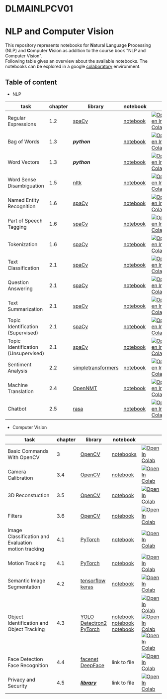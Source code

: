 # DLMAINLPCV01
NLP and Computer Vision
===

This repository represents notebooks for **N**atural **L**anguage **P**rocessing (NLP) and **C**omputer **V**ision as addition to the course book  "NLP and Computer Vision".<br> Following table gives an overview about the available notebooks.
The notebooks can be explored in a google [colaboratory](https://colab.research.google.com/notebooks/intro.ipynb?utm_source=scs-index) environment.

Table of content
---
* NLP

|task | chapter |  library | notebook|     |
|-----|---------|----------|---------|-----|
|Regular Expressions| 1.2 | [spaCy](https://spacy.io/)| [notebook](notebooks/nlp_1-2_regexp.ipynb)|[![Open In Colab](https://colab.research.google.com/assets/colab-badge.svg)](https://colab.research.google.com/github/iubh/DLMAINLPCV01/blob/master/notebooks/nlp_1-2_regexp.ipynb)| 
|Bag of Words| 1.3 | ***python*** | [notebook](notebooks/nlp_1-3_bag_of_words.ipynb)| [![Open In Colab](https://colab.research.google.com/assets/colab-badge.svg)](https://colab.research.google.com/github/iubh/DLMAINLPCV01/blob/master/notebooks/nlp_1-3_bag_of_words.ipynb)| 
| Word Vectors| 1.3 | ***python*** | [notebook](notebooks/nlp_1-3_word_vectors.ipynb)| [![Open In Colab](https://colab.research.google.com/assets/colab-badge.svg)](https://colab.research.google.com/github/iubh/DLMAINLPCV01/blob/master/notebooks/nlp_1-3_word_vectors.ipynb)| 
|Word Sense Disambiguation| 1.5 | [nltk](https://www.nltk.org/)| [notebook](notebooks/nlp_1-5_word_sense_disambiguation.ipynb)|[![Open In Colab](https://colab.research.google.com/assets/colab-badge.svg)](https://colab.research.google.com/github/iubh/DLMAINLPCV01/blob/master/notebooks/nlp_1-5_word_sense_disambiguation.ipynb)|
|Named Entity Recognition| 1.6 |[spaCy](https://spacy.io/)| [notebook](notebooks/nlp_1-6_spacy.ipynb)| [![Open In Colab](https://colab.research.google.com/assets/colab-badge.svg)](https://colab.research.google.com/github/iubh/DLMAINLPCV01/blob/master/notebooks/nlp_1-6_spacy.ipynb)|
|Part of Speech Tagging| 1.6 |[spaCy](https://spacy.io/)| [notebook](notebooks/nlp_1-6_spacy.ipynb)| [![Open In Colab](https://colab.research.google.com/assets/colab-badge.svg)](https://colab.research.google.com/github/iubh/DLMAINLPCV01/blob/master/notebooks/nlp_1-6_spacy.ipynb)|
|Tokenization| 1.6 |[spaCy](https://spacy.io/)| [notebook](notebooks/nlp_1-6_spacy.ipynb)| [![Open In Colab](https://colab.research.google.com/assets/colab-badge.svg)](https://colab.research.google.com/github/iubh/DLMAINLPCV01/blob/master/notebooks/nlp_1-6_spacy.ipynb)|
|Text Classification| 2.1 |[spaCy](https://spacy.io/)| [notebook](notebooks/nlp_1-6_spacy.ipynb)| [![Open In Colab](https://colab.research.google.com/assets/colab-badge.svg)](https://colab.research.google.com/github/iubh/DLMAINLPCV01/blob/master/notebooks/nlp_1-6_spacy.ipynb)|
|Question Answering| 2.1 |[spaCy](https://spacy.io/)| [notebook](notebooks/nlp_1-6_spacy.ipynb)| [![Open In Colab](https://colab.research.google.com/assets/colab-badge.svg)](https://colab.research.google.com/github/iubh/DLMAINLPCV01/blob/master/notebooks/nlp_1-6_spacy.ipynb)|
|Text Summarization| 2.1 |[spaCy](https://spacy.io/)| [notebook](notebooks/nlp_1-6_spacy.ipynb)| [![Open In Colab](https://colab.research.google.com/assets/colab-badge.svg)](https://colab.research.google.com/github/iubh/DLMAINLPCV01/blob/master/notebooks/nlp_1-6_spacy.ipynb)|
|Topic Identification (Supervised)| 2.1 |[spaCy](https://spacy.io/)| [notebook](notebooks/nlp_1-6_spacy.ipynb)| [![Open In Colab](https://colab.research.google.com/assets/colab-badge.svg)](https://colab.research.google.com/github/iubh/DLMAINLPCV01/blob/master/notebooks/nlp_1-6_spacy.ipynb)|
|Topic Identification (Unsupervised)| 2.1 |[spaCy](https://spacy.io/)| [notebook](notebooks/nlp_1-6_spacy.ipynb)| [![Open In Colab](https://colab.research.google.com/assets/colab-badge.svg)](https://colab.research.google.com/github/iubh/DLMAINLPCV01/blob/master/notebooks/nlp_1-6_spacy.ipynb)|
|Sentiment Analysis| 2.2 | [simpletransformers](https://simpletransformers.ai/) |[notebook](notebooks/nlp_2-2_sentiment_analysis.ipynb)| [![Open In Colab](https://colab.research.google.com/assets/colab-badge.svg)](https://colab.research.google.com/github/iubh/DLMAINLPCV01/blob/master/notebooks/nlp_2-2_sentiment_analysis.ipynb)|
|Machine Translation| 2.4 | [OpenNMT](https://opennmt.net/) | [notebook](notebooks/nlp_2-4_machine_translation.ipynb)| [![Open In Colab](https://colab.research.google.com/assets/colab-badge.svg)](https://colab.research.google.com/github/iubh/DLMAINLPCV01/blob/master/notebooks/nlp_2-4_machine_translation.ipynb)|
|Chatbot| 2.5 | [rasa](https://github.com/RasaHQ/rasa-demo) | [notebook](notebooks/nlp_2-5_chatbot_RASA.ipynb)| [![Open In Colab](https://colab.research.google.com/assets/colab-badge.svg)](https://colab.research.google.com/github/iubh/DLMAINLPCV01/blob/master/notebooks/nlp_2-5_chatbot_RASA.ipynb)|

* Computer Vision


|task | chapter |  library | notebook|     |
|-----|---------|----------|---------|-----|
|Basic Commands With OpenCV| 3 | [OpenCV](https://opencv.org/)| [notebooks](notebooks/cv_basic_commands.ipynb)|[![Open In Colab](https://colab.research.google.com/assets/colab-badge.svg)](https://colab.research.google.com/github/iubh/DLMAINLPCV01/blob/master/notebooks/cv_basic_commands.ipynb)| 
|Camera Calibration| 3.4 |[OpenCV](https://opencv.org/)| [notebook](notebooks/cv_3-4__camera_calibration.ipynb)|[![Open In Colab](https://colab.research.google.com/assets/colab-badge.svg)](https://colab.research.google.com/github/iubh/DLMAINLPCV01/blob/master/notebooks/cv_3-4__camera_calibration.ipynb)|
|3D Reconstuction| 3.5 |[OpenCV](https://opencv.org/) | [notebook](notebooks/cv_3-5_3D_reconstruction.ipynb)|[![Open In Colab](https://colab.research.google.com/assets/colab-badge.svg)](https://colab.research.google.com/github/iubh/DLMAINLPCV01/blob/master/notebooks/cv_3-5_3D_reconstruction.ipynb)|
|Filters| 3.6 |[OpenCV](https://opencv.org/)| [notebook](notebooks/cv_3-6_convolution_filters_OpenCV.ipynb)| [![Open In Colab](https://colab.research.google.com/assets/colab-badge.svg)](https://colab.research.google.com/github/iubh/DLMAINLPCV01/blob/master/notebooks/cv_3-6_convolution_filters_OpenCV.ipynb)|
|Image Classification and Evaluation <br> motion tracking| 4.1 | [PyTorch](https://github.com/pytorch/pytorch)| [notebook](notebooks/cv_4-1_image_classification_start.ipynb) | [![Open In Colab](https://colab.research.google.com/assets/colab-badge.svg)](https://colab.research.google.com/github/iubh/DLMAINLPCV01/blob/master/notebooks/cv_4-1_image_classification_start.ipynb) |
|Motion Tracking| 4.1 | [PyTorch](https://github.com/pytorch/pytorch)| [notebook]() | [![Open In Colab](https://colab.research.google.com/assets/colab-badge.svg)]() |
|Semantic Image Segmentation| 4.2 | [tensorflow](https://www.tensorflow.org/)<br>[keras](https://keras.io/) | [notebook](notebooks/cv_4-2_semantic_image_segmentation.ipynb) | [![Open In Colab](https://colab.research.google.com/assets/colab-badge.svg)](https://colab.research.google.com/github/iubh/DLMAINLPCV01/blob/master/notebooks/cv_4-2_semantic_image_segmentation.ipynb)|
|Object Identification and Object Tracking| 4.3 | [YOLO](https://github.com/ultralytics/yolov3) <br> [Detectron2](https://github.com/facebookresearch/detectron2) <br> [PyTorch](https://github.com/pytorch/pytorch)| [notebook](notebooks/cv_4-3_object_detection.ipynb) <br> [notebook](notebooks/cv_4-3_objectDetection_Detectron2.ipynb) <br> [notebook](notebooks/cv_4-3_PyTorch_Object_Tracking.ipynb)| [![Open In Colab](https://colab.research.google.com/assets/colab-badge.svg)](https://colab.research.google.com/github/iubh/DLMAINLPCV01/blob/master/notebooks/cv_4-3_object_detection.ipynb) <br> [![Open In Colab](https://colab.research.google.com/assets/colab-badge.svg)](https://colab.research.google.com/github/iubh/DLMAINLPCV01/blob/master/notebooks/cv_4-3_objectDetection_Detectron2.ipynb) <br> [![Open In Colab](https://colab.research.google.com/assets/colab-badge.svg)](https://colab.research.google.com/github/iubh/DLMAINLPCV01/blob/master/notebooks/cv_4-3_PyTorch_Object_Tracking.ipynb)|
|Face Detection <br> Face Recognition| 4.4 |[facenet]() <br> [DeepFace]()| link to file|  [![Open In Colab](https://colab.research.google.com/assets/colab-badge.svg)]() |
|Privacy and Security | 4.5 | [***library***]() | link to file |  [![Open In Colab](https://colab.research.google.com/assets/colab-badge.svg)]() |
